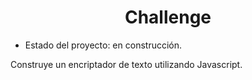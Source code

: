 <h1 align = "center">Challenge</h1>

- Estado del proyecto: en construcción.
<p>Construye un encriptador de texto utilizando Javascript.</p>